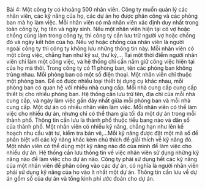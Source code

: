 Bài 4:
Một công ty có khoảng 500 nhân viên. Công ty muốn quản lý các nhân viên, các kỹ năng của họ, các dự án họ được phân công và các phòng ban mà họ làm việc. Mỗi nhân viên có mã nhân viên xác định duy nhất trong toàn công ty, họ tên và ngày sinh. Nếu một nhân viên hiện tại có vợ hoặc chồng cùng làm trong công ty, thì công ty cần lưu trữ người vợ hoặc chồng đó và ngày kết hôn của họ. Nếu vợ hoặc chồng của nhân viên là người ngoài công ty thì công ty không lưu những thông tin này. Mỗi nhân viên có một công việc, chẳng hạn như kỹ sư, thư ký,... Tại một thời điểm người nhân viên chỉ làm một công việc, và hệ thống chỉ cần nắm giữ công việc hiện tại của họ mà thôi.
Trong công ty có 11 phòng ban, tên các phòng ban không trùng nhau. Mỗi phòng ban có một số điện thoại. Một nhân viên chỉ thuộc một phòng ban.
Để có được nhiều loại thiết bị dụng cụ khác nhau, mỗi phòng ban có quan hệ với nhiều nhà cung cấp. Mỗi nhà cung cấp cung cấp thiết bị cho nhiều phòng ban. Hệ thống cần lưu trữ tên, địa chỉ của mỗi nhà cung cấp, và ngày làm việc gần đây nhất giữa mỗi phòng ban và mỗi nhà cung cấp.
Một dự án có nhiều nhân viên làm việc. Mỗi nhân viên có thể làm việc cho nhiều dự án, nhưng chỉ có thể tham gia tối đa một dự án trong mỗi thành phố. Thông tin cần lưu là thành phố thuộc tiểu bang nào và dân số của thành phố.
Một nhân viên có nhiều kỹ năng, chẳng hạn như lên kế hoạch nhu cầu vật tư, kiểm tra bản vẽ,...Mỗi kỹ năng được đặt một mã số để phân biệt với các kỹ năng khác kèm chú thích để giải thích về kỹ năng đó. Một nhân viên có thể dùng một kỹ năng nào đó của mình để làm việc cho nhiều dự án. Hệ thống cần lưu thông tin về việc nhân viên sử dụng những kỹ năng nào để làm việc cho dự án nào. Công ty phải sử dụng hết các kỹ năng của một nhân viên để phân công vào các dự án, có nghĩa là người nhân viên phải sử dụng kỹ năng của họ vào ít nhất một dự án. Thông tin cần lưu về dự án gồm số của dự án và tổng kinh phí ước đoán cho dự án.
